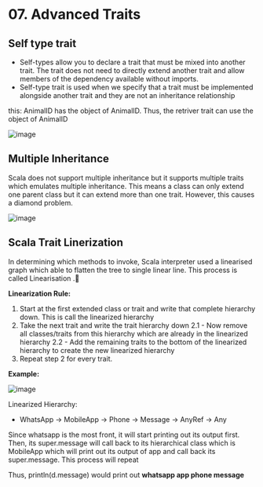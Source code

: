# 07. Advanced Traits

## Self type trait
- Self-types allow you to declare a trait that must be mixed into another trait. The trait does not need to directly extend another trait  and allow members of the dependency available without imports.
- Self-type trait is used when we specify that a trait must be implemented alongside another trait and they are not an inheritance relationship

this: AnimalID has the object of AnimalID. Thus, the retriver trait can use the object of AnimalID

![image](https://github.com/user-attachments/assets/3e731ec2-a2e5-4ff0-b201-ca755836373f)

## Multiple Inheritance
Scala does not support multiple inheritance but it supports multiple traits which emulates multiple inheritance. This means a class can only extend one parent class but it can extend more than one trait. However, this causes a diamond problem.

![image](https://github.com/user-attachments/assets/723c22c7-e4b1-47e4-81b6-08e8af90118e)

## Scala Trait Linerization
In determining which methods to invoke, Scala interpreter used a linearised graph which able to flatten the tree to single linear line. This process is called Linearisation .

**Linearization Rule:**
1. Start at the first extended class or trait and write that complete hierarchy down. This is call the linearized hierarchy
2. Take the next trait and write the trait hierarchy down
2.1 - Now remove all classes/traits from this hierarchy which are already in the linearized hierarchy
2.2  - Add the remaining traits to the bottom of the linearized hierarchy to create the new linearized hierarchy
3. Repeat step 2 for every trait.


**Example:**

![image](https://github.com/user-attachments/assets/b5979454-b206-4d44-8e00-768f847e5e60)

Linearized Hierarchy:
- WhatsApp -> MobileApp -> Phone -> Message -> AnyRef -> Any 

Since whatsapp is the most front, it will start printing out its output first. Then, its super.message will call back to its hierarchical class which is MobileApp which will print out its output of app and call back its super.message. This process will repeat

Thus, println(d.message) would print out **whatsapp app phone message**
